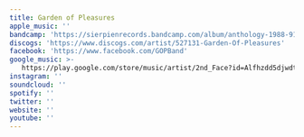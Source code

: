 ```yaml
---
title: Garden of Pleasures
apple_music: ''
bandcamp: 'https://sierpienrecords.bandcamp.com/album/anthology-1988-91'
discogs: 'https://www.discogs.com/artist/527131-Garden-Of-Pleasures'
facebook: 'https://www.facebook.com/GOPBand'
google_music: >-
   https://play.google.com/store/music/artist/2nd_Face?id=Alfhzdd5djwdtbwzsinapgjlww4
instagram: ''
soundcloud: ''
spotify: ''
twitter: ''
website: ''
youtube: ''
---
```

